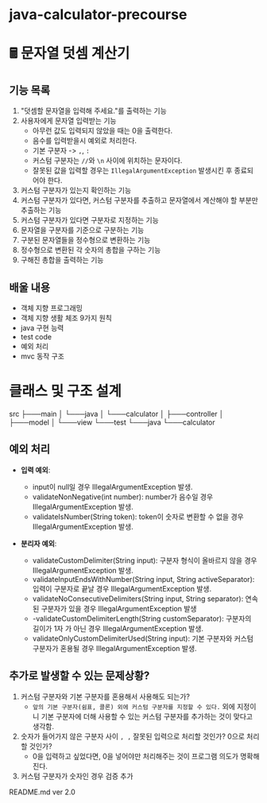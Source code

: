 # java-calculator-precourse


# 🖩 문자열 덧셈 계산기


## 기능 목록


1. "덧셈할 문자열을 입력해 주세요."를 출력하는 기능
2. 사용자에게 문자열 입력받는 기능
    - 아무런 값도 입력되지 않았을 때는 0을 출력한다.
    - 음수를 입력받을시 예외로 처리한다.
    - 기본 구분자 -> `,`, `:`
    - 커스텀 구분자는 `//`와 `\n` 사이에 위치하는 문자이다.
    - 잘못된 값을 입력할 경우는 `IllegalArgumentException` 발생시킨 후 종료되어야 한다.
3. 커스텀 구분자가 있는지 확인하는 기능
4. 커스텀 구분자가 있다면, 커스텀 구분자를 추출하고 문자열에서 계산해야 할 부분만 추출하는 기능
5. 커스텀 구분자가 있다면 구분자로 지정하는 기능
7. 문자열을 구분자를 기준으로 구분하는 기능
8. 구분된 문자열들을 정수형으로 변환하는 기능
9. 정수형으로 변환된 각 숫자의 총합을 구하는 기능
10. 구해진 총합을 출력하는 기능


## 배울 내용


- 객체 지향 프로그래밍
- 객체 지향 생활 체조 9가지 원칙
- java 구현 능력
- test code
- 예외 처리
- mvc 동작 구조


# 클래스 및 구조 설계

src
├───main
│   └───java
│       └───calculator
│           ├───controller
│           ├───model
│           └───view
└───test
    └───java
        └───calculator



## 예외 처리


- **입력 예외**:
    - input이 null일 경우 IllegalArgumentException 발생.
    - validateNonNegative(int number): number가 음수일 경우 IllegalArgumentException 발생.
    - validateIsNumber(String token): token이 숫자로 변환할 수 없을 경우 IllegalArgumentException 발생.

- **분리자 예외**:
    - validateCustomDelimiter(String input): 구분자 형식이 올바르지 않을 경우 IllegalArgumentException 발생.
    - validateInputEndsWithNumber(String input, String activeSeparator): 입력이 구분자로 끝날 경우 IllegalArgumentException 발생.
    - validateNoConsecutiveDelimiters(String input, String separator): 연속된 구분자가 있을 경우 IllegalArgumentException 발생
    - -validateCustomDelimiterLength(String customSeparator): 구분자의 길이가 1자 가 아닌 경우 IllegalArgumentException 발생.
    - validateOnlyCustomDelimiterUsed(String input): 기본 구분자와 커스텀 구분자가 혼용될 경우 IllegalArgumentException 발생.

## 추가로 발생할 수 있는 문제상황?


1. 커스텀 구분자와 기본 구분자를 혼용해서 사용해도 되는가?
    - `앞의 기본 구분자(쉼표, 콜론) 외에 커스텀 구분자를 지정할 수 있다.` 외에 지정이니 기본 구분자에 더해 사용할 수 있는 커스텀 구분자를 추가하는 것이 맞다고 생각함.
2. 숫자가 들어가지 않은 구분자 사이 `, ,` 잘못된 입력으로 처리할 것인가? 0으로 처리할 것인가?
    - 0을 입력하고 싶었다면, 0을 넣어야만 처리해주는 것이 프로그램 의도가 명확해진다.
3. 커스텀 구분자가 숫자인 경우 검증 추가

README.md ver 2.0
